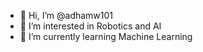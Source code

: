 - 👋 Hi, I’m @adhamw101
- 👀 I’m interested in Robotics and AI
- 🌱 I’m currently learning Machine Learning


<!---
adhamw101/adhamw101 is a ✨ special ✨ repository because its `README.md` (this file) appears on your GitHub profile.
You can click the Preview link to take a look at your changes.
--->
